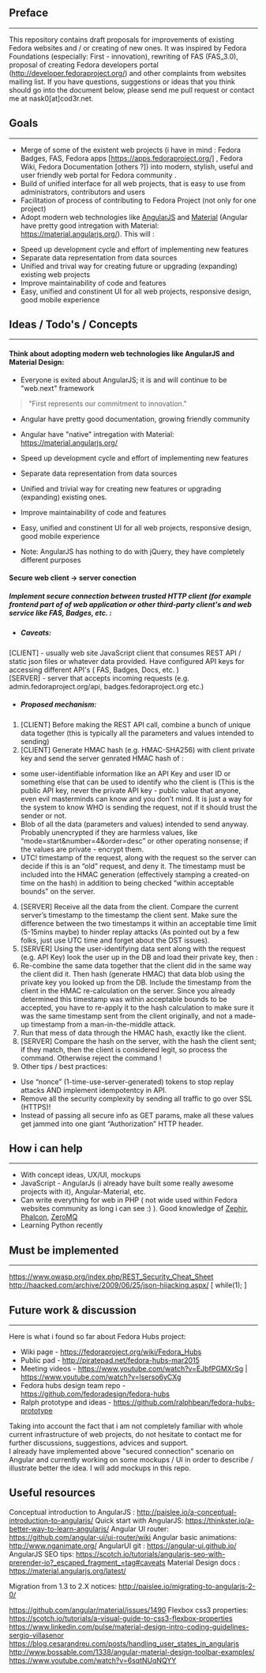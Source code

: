 ## Preface
---
This repository contains draft proposals for improvements of existing Fedora websites and / or creating of new ones. It was inspired by Fedora Foundations (especially: First - innovation), rewriting of FAS (FAS_3.0), proposal of creating Fedora developers portal (http://developer.fedoraproject.org/) and other complaints from  websites mailing list.
If you have questions, suggestions or ideas that you think should go into the document below, please send me pull request or contact me at nask0[at]cod3r.net.

## Goals
---
* Merge of some of the existent web projects (i have in mind : Fedora Badges, FAS, Fedora apps [https://apps.fedoraproject.org/] , Fedora Wiki, Fedora Documentation [others ?]) into modern, stylish, useful and user friendly web portal for Fedora community .
* Build of unified interface for all web projects, that is easy to use from administrators, contributors and users
* Facilitation of process of contributing to Fedora Project (not only for one project)
* Adopt modern web technologies like [AngularJS](https://angularjs.org/) and [Material](http://www.google.com/design/spec/) (Angular have pretty good intregation with Material: https://material.angularjs.org/).  This will :
 - Speed up development cycle and effort of implementing new features
 - Separate data representation from data sources
 - Unified and trival way for creating future or upgrading (expanding) existing web projects
 - Improve maintainability of code and features
 - Easy, unified and constinent UI for all web projects, responsive design, good mobile experience

## Ideas / Todo's / Concepts
---

#### Think about adopting modern web technologies like AngularJS and Material Design:

- Everyone is exited about AngularJS; it is and will continue to be "web.next" framework 
>"First represents our commitment to innovation."

- Angular have pretty good documentation, growing friendly community

- Angular have "native" intregation with Material: https://material.angularjs.org/

- Speed up development cycle and effort of implementing new features

- Separate data representation from data sources

- Unified and trivial way for creating new features or upgrading (expanding) existing ones.

- Improve maintainability of code and features

- Easy, unified and constinent UI for all web projects, responsive design, good mobile experience

* Note: AngularJS has nothing to do with jQuery, they have completely different purposes


#### Secure web client -> server conection
##### Implement secure connection between trusted HTTP client (for example frontend part of of web application or other third-party client's and web service like FAS, Badges, etc. : 

* ##### Caveats: 
[CLIENT] - usually web site JavaScript client that consumes REST API / static json files or whatever data provided. Have configured API keys for accessing different API's ( FAS, Badges, Docs, etc. )   
[SERVER] - server that accepts incoming requests (e.g. admin.fedoraproject.org/api, badges.fedoraproject.org etc.)

* #####  Proposed mechanism: 
1. [CLIENT] Before making the REST API call, combine a bunch of unique data together (this is typically all the parameters and values intended to sending)
2. [CLIENT] Generate HMAC hash (e.g. HMAC-SHA256) with client private key and send the server genrated HMAC hash of :
 *  some user-identifiable information like an API Key and user ID or something else that can be used to identify who the client is (This is the public API key, never the private API key - public value that anyone, even evil masterminds can know and you don’t mind. It is just a way for the system to know WHO is sending the request, not if it should trust the sender or not.   
 * Blob of all the data (parameters and values) intended to send anyway. Probably unencrypted if they are harmless values, like “mode=start&number=4&order=desc” or other operating nonsense; if the values are private - encrypt them.
 *  UTC! timestamp of the request, along with the request so the server can decide if this is an “old” request, and deny it. The timestamp must be included into the HMAC generation (effectively stamping a created-on time on the hash) in addition to being checked “within acceptable bounds” on the server.
4. [SERVER] Receive all the data from the client. Compare the current server’s timestamp to the timestamp the client sent. Make sure the difference between the two timestamps it within an acceptable time limit (5-15mins maybe) to hinder replay attacks (As pointed out by a few folks, just use UTC time and forget about the DST issues).
5. [SERVER] Using the user-identifying data sent along with the request (e.g. API Key) look the user up in the DB and load their private key, then :
 1. Re-combine the same data together that the client did in the same way the client did it. Then hash (generate HMAC) that data blob using the private key you looked up from the DB. Include the timestamp from the client in the HMAC re-calculation on the server. Since you already determined this timestamp was within acceptable bounds to be accepted, you have to re-apply it to the hash calculation to make sure it was the same timestamp sent from the client originally, and not a made-up timestamp from a man-in-the-middle attack.
 2. Run that mess of data through the HMAC hash, exactly like the client.
8. [SERVER] Compare the hash on the server, with the hash the client sent; if they match, then the client is considered legit, so process the command. Otherwise reject the command ! 
9. Other tips / best practices:
 * Use “nonce” (1-time-use-server-generated) tokens to stop replay attacks AND implement idempotentcy in API.
 * Remove all the security complexity by sending all traffic to go over SSL (HTTPS)!
 * Instead of passing all secure info as GET params, make all these values get jammed into one giant “Authorization” HTTP header.

## How i can help
---
* With concept ideas, UX/UI, mockups 
* JavaScript - AngularJs (i already have built some really awesome projects with it), Angular-Material, etc.
* Can write everything for web in PHP ( not wide used within Fedora websites community as long i can see :) ). Good knowledge of [Zephir](zephir-lang.com), [Phalcon](http://phalconphp.com/),   [ZeroMQ](http://zeromq.org/)
* Learning Python recently

## Must be implemented
---
https://www.owasp.org/index.php/REST_Security_Cheat_Sheet
http://haacked.com/archive/2009/06/25/json-hijacking.aspx/ [ while(1); ]

## Future work & discussion
---
Here is what i found so far about Fedora Hubs project:
* Wiki page - https://fedoraproject.org/wiki/Fedora_Hubs
* Public pad - http://piratepad.net/fedora-hubs-mar2015
* Meeting videos - https://www.youtube.com/watch?v=EJbfPGMXrSg | https://www.youtube.com/watch?v=lserso6yCXg
* Fedora hubs design team repo - https://github.com/fedoradesign/fedora-hubs
* Ralph prototype and ideas - https://github.com/ralphbean/fedora-hubs-prototype

Taking into account the fact that i am not completely familiar with whole current  infrastructure of web projects, do not hesitate to contact me for further discussions, suggestions, advices and support.   
I already have implemented above "secured connection" scenario on Angular and currently working on some mockups / UI in order to describe / illustrate better the idea. I will add mockups in this repo.

## Useful resources
Conceptual introduction to AngularJS : http://paislee.io/a-conceptual-introduction-to-angularjs/
Quick start with AngularJS: https://thinkster.io/a-better-way-to-learn-angularjs/
Angular UI router: https://github.com/angular-ui/ui-router/wiki
Angular basic animations: http://www.nganimate.org/
AngularUI git : https://angular-ui.github.io/
AngularJS SEO tips: https://scotch.io/tutorials/angularjs-seo-with-prerender-io?_escaped_fragment_=tag#caveats
Material Design docs : https://material.angularjs.org/latest/

Migration from 1.3 to 2.X notices: http://paislee.io/migrating-to-angularjs-2-0/

https://github.com/angular/material/issues/1490
Flexbox css3 properties: https://scotch.io/tutorials/a-visual-guide-to-css3-flexbox-properties
https://www.linkedin.com/pulse/material-design-intro-coding-guidelines-sergio-villasenor
https://blog.cesarandreu.com/posts/handling_user_states_in_angularjs
http://www.bossable.com/1338/angular-material-design-toolbar-examples/
https://www.youtube.com/watch?v=6sqtNUqNQYY
